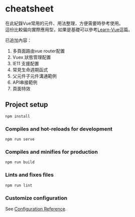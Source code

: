 # cheatsheet

在此紀錄Vue常用的元件、用法整理，方便需要時參考使用。  
這份比較偏向實際應用型，如果是基礎可以參考[Learn-Vue](https://github.com/unromanticman/Learn-Vue)這篇。

已追加內容：
1.  多頁面路由vue router配置
2.  Vuex 狀態管理配置 
3.  IE11 支援配置
4.  常見生命週期函式
5.  父元件子元件溝通範例
6.  API串接範例
7.  頁面特效


## Project setup
```
npm install
```

### Compiles and hot-reloads for development
```
npm run serve
```

### Compiles and minifies for production
```
npm run build
```

### Lints and fixes files
```
npm run lint
```

### Customize configuration
See [Configuration Reference](https://cli.vuejs.org/config/).

